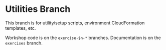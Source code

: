 # Utilities Branch

This branch is for utility/setup scripts, environment CloudFormation templates, etc.

Workshop code is on the `exercise-$n-*` branches. Documentation is on the `exercises` branch.

